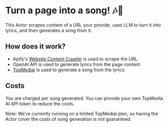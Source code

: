 # Turn a page into a song! 🎶🎸

This Actor scrapes content of a URL your provide, uses LLM to turn it into lyrics, and then generates a song from it.

## How does it work?

- Apify's [Website Content Crawler](https://apify.com/apify/website-content-crawler/input-schema) is used to scrape the URL.
- OpenAI API is used to generate lyrics from the page content.
- [TopMediai](https://www.topmediai.com/) is used to generate a song from the lyrics.

## Costs

You are charged per song generated. You can provide your own TopMedia AI API token to reduce the costs.

Note: We're currently running on a limited TopMediai plan, so having the Actor cover the costs of song generation is not guaranteed.
